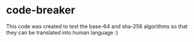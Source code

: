 # code-breaker
This code was created to test the base-64 and sha-256 algorithms so that they can be translated into human language :)
